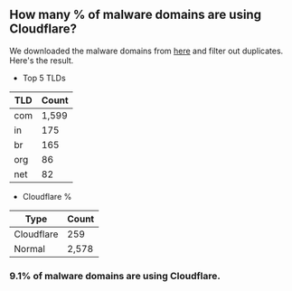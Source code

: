 ## How many % of malware domains are using Cloudflare?


We downloaded the malware domains from [here](https://urlhaus.abuse.ch) and filter out duplicates.
Here's the result.


[//]: # (start replacement)


- Top 5 TLDs

| TLD | Count |
| --- | --- |
| com | 1,599 |
| in | 175 |
| br | 165 |
| org | 86 |
| net | 82 |


- Cloudflare %

| Type | Count |
| --- | --- |
| Cloudflare | 259 |
| Normal | 2,578 |


### 9.1% of malware domains are using Cloudflare.